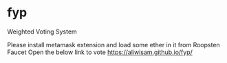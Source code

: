 # fyp
Weighted Voting System


Please install metamask extension and load some ether in it from Roopsten Faucet
Open the below link to vote
https://aliwisam.github.io/fyp/ 
